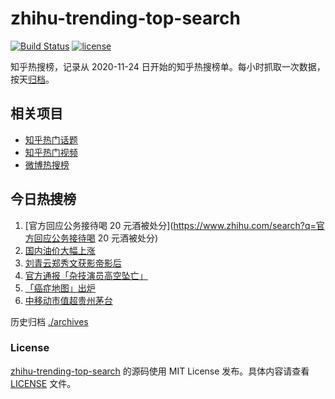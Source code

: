 # zhihu-trending-top-search

[![Build Status](https://github.com/justjavac/zhihu-trending-top-search/workflows/ci/badge.svg?branch=main)](https://github.com/justjavac/zhihu-trending-top-search/actions)
[![license](https://img.shields.io/github/license/justjavac/zhihu-trending-top-search)](https://github.com/justjavac/zhihu-trending-top-search/blob/main/LICENSE)

知乎热搜榜，记录从 2020-11-24
日开始的知乎热搜榜单。每小时抓取一次数据，按天[归档](./archives)。

## 相关项目

- [知乎热门话题](https://github.com/justjavac/zhihu-trending-hot-questions)
- [知乎热门视频](https://github.com/justjavac/zhihu-trending-hot-video)
- [微博热搜榜](https://github.com/justjavac/weibo-trending-hot-search)

## 今日热搜榜

<!-- BEGIN -->
<!-- 最后更新时间 Mon Apr 17 2023 14:16:17 GMT+0800 (China Standard Time) -->

1. [官方回应公务接待喝 20
   元酒被处分](https://www.zhihu.com/search?q=官方回应公务接待喝 20 元酒被处分)
1. [国内油价大幅上涨](https://www.zhihu.com/search?q=国内油价大幅上涨)
1. [刘青云郑秀文获影帝影后](https://www.zhihu.com/search?q=刘青云郑秀文获影帝影后)
1. [官方通报「杂技演员高空坠亡」](https://www.zhihu.com/search?q=官方通报「杂技演员高空坠亡」)
1. [「癌症地图」出炉](https://www.zhihu.com/search?q=「癌症地图」出炉)
1. [中移动市值超贵州茅台](https://www.zhihu.com/search?q=中移动市值超贵州茅台)

<!-- END -->

历史归档 [./archives](./archives)

### License

[zhihu-trending-top-search](https://github.com/justjavac/zhihu-trending-top-search)
的源码使用 MIT License 发布。具体内容请查看 [LICENSE](./LICENSE) 文件。
